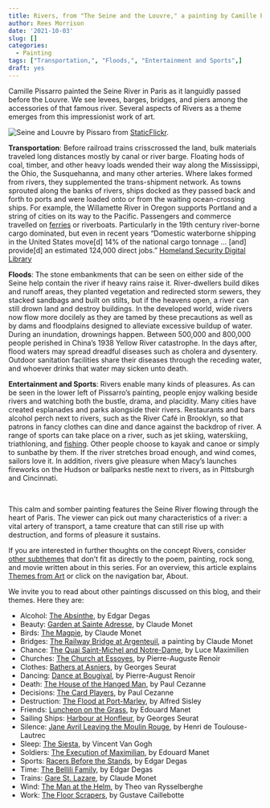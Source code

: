 ```yaml
---
title: Rivers, from "The Seine and the Louvre," a painting by Camille Pissarro
author: Rees Morrison
date: '2021-10-03'
slug: []
categories:
  - Painting
tags: ["Transportation,", "Floods,", "Entertainment and Sports",]
draft: yes
---
```


Camille Pissarro painted the Seine River in Paris as it languidly passed before the Louvre.  We see levees, barges, bridges, and piers among the accessories of that famous river.  Several aspects of Rivers as a theme emerges from this impressionist work of art.

<!--more-->

![Seine and Louvre by Pissaro](/media/RiversSeine.jpg) from [StaticFlickr](https://live.staticflickr.com/1951/44870948761_f05d18e908_b.jpg).

**Transportation**:  Before railroad trains crisscrossed the land, bulk materials traveled long distances mostly by canal or river barge.  Floating hods of coal, timber, and other heavy loads wended their way along the Mississippi, the Ohio, the Susquehanna, and many other arteries.  Where lakes formed from rivers, they supplemented the trans-shipment network.   As towns sprouted along the banks of rivers,  ships docked as they passed back and forth to ports and were loaded onto or from the waiting ocean-crossing ships.  For example, the Willamette River in Oregon supports Portland and a string of cities on its way to the Pacific.  Passengers and commerce travelled on [ferries](Ferry) or riverboats.  Particularly in the 19th century river-borne cargo dominated, but even in recent years “Domestic waterborne shipping in the United States move[d] 14% of the national cargo tonnage … [and] provide[d] an 
estimated 124,000 direct jobs.” [Homeland Security Digital Library](https://www.hsdl.org/?view&did=484366)

**Floods**: The stone embankments that can be seen on either side of the Seine help contain the river if heavy rains raise it.   River-dwellers build dikes and runoff areas, they planted vegetation and redirected storm sewers, they stacked sandbags and built on stilts, but if the heavens open, a river can still drown land and destroy buildings.  In the developed world, wide rivers now flow more docilely as they are tamed by these precautions as well as by dams and floodplains designed to alleviate excessive buildup of water. During an inundation, drownings happen.   Between 500,000 and 800,000 people perished in China’s 1938 Yellow River catastrophe.  In the days after, flood waters may spread dreadful diseases such as cholera and dysentery.  Outdoor sanitation facilities share their diseases through the receding water, and whoever drinks that water may sicken unto death.

**Entertainment and Sports**:  Rivers enable many kinds of pleasures.  As can be seen in the lower left of Pissarro’s painting, people enjoy walking beside rivers and watching both the bustle, drama, and placidity.  Many cities have created esplanades and parks alongside their rivers.   Restaurants and bars alcohol perch next to rivers, such as the River Café in Brooklyn, so that patrons in fancy clothes can dine and dance against the backdrop of river.  A range of sports can take place on a river, such as jet skiing, waterskiing, triathloning, and [fishing](River).  Other people choose to kayak and canoe or simply to sunbathe by them.    If the river stretches broad enough, and wind comes, sailors love it.   In addition, rivers give pleasure when Macy’s launches fireworks on the Hudson or ballparks nestle next to rivers, as in Pittsburgh and Cincinnati.

&nbsp;

This calm and somber painting features the Seine River flowing through the heart of Paris.  The viewer can pick out many characteristics of a river: a vital artery of transport, a tame creature that can still rise up with destruction, and forms of pleasure it sustains.  


If you are interested in further thoughts on the concept Rivers, consider [other subthemes]() that don’t fit as directly to the poem, painting, rock song, and movie written about in this series.  For an overview, this article explains [Themes from Art](http://bit.ly/3sRXopI) or click on the navigation bar, About.

We invite you to read about other paintings discussed on this blog, and their themes.  Here they are: 

* Alcohol: [The Absinthe](https://themesfromart.com/post/2021-02-03-alcohol-absinthe-degas/alcoholabsinthedegas/), by Edgar Degas
* Beauty: [Garden at Sainte Adresse](https://themesfromart.com/post/2021-04-21-beauty-garden-at-sainte-adresse-from-a-painting-by-claude-monet/beautystadress/), by Claude Monet
* Birds: [The Magpie](https://themesfromart.com/post/2021-06-07-birds-the-magpie-a-painting-by-claude-monet/birdsmagpie/), by Claude Monet
* Bridges: [The Railway Bridge at Argenteuil](https://themesfromart.com/post/2021-07-26-bridges-from-the-railway-bridge-at-argenteuill-a-painting-by-claude-monet/bridgesmonet/), a painting by Claude Monet
* Chance: [The Quai Saint-Michel and Notre-Dame](http://localhost:4321/post/2021-03-14-chancechurch/chancechurch/), by Luce Maximilien
* Churches: [The Church at Essoyes](https://themesfromart.com/post/2021-05-21-churches-from-the-church-at-essoyes-a-painting-by-pierre-auguste-renoir/churchesrenoir/), by Pierre-Auguste Renoir 
* Clothes: [Bathers at Asniers](https://themesfromart.com/post/2021-08-30-clothes-from-bathers-at-asnieres-a-painting-by-georges-seurat/clothesbathers/), by Georges Seurat
* Dancing: [Dance at Bougival](https://themesfromart.com/post/2021-09-09-dancing-from-dance-at-bougival-a-painting-by-pierre-august-renoir/dancingbougival/), by Pierre-August Renoir
* Death: [The House of the Hanged Man](https://themesfromart.com/post/2021-05-03-death-from-house-of-the-hanged-man-a-painting-by-paul-cezanne/deathhanged/), by Paul Cezanne
* Decisions: [The Card Players](https://themesfromart.com/post/2021-02-08-decisions-the-card-players-a-painting-by-paul-cezanne/decisionscardplayerscezanne/), by Paul Cezanne
* Destruction: [The Flood at Port-Marley](https://themesfromart.com/post/2021-02-18-destruction-from-flood-at-port-marly-a-painting-by-alfred-sisley/destructionflood/), by Alfred Sisley
* Friends: [Luncheon on the Grass](https://themesfromart.com/post/2021-06-20-friends-luncheon-on-the-grass-a-painting-by-edouard-manet/friendsluncheon/), by Edouard Manet
* Sailing Ships: [Harbour at Honfleur](https://themesfromart.com/post/2021-06-26-sailing-ships-harbour-at-honfleur-a-painting-by-georges-seurat/sailinghonfleur/), by Georges Seurat
* Silence: [Jane Avril Leaving the Moulin Rouge](https://themesfromart.com/post/silenceavril/), by Henri de Toulouse-Lautrec
* Sleep: [The Siesta](https://themesfromart.com/post/2021-09-22-sleep-from-the-siesta-a-painting-by-vincent-van-gogh/sleepsiesta/), by Vincent Van Gogh
* Soldiers: [The Execution of Maximilian](https://themesfromart.com/post/2021-08-02-soldiers-the-execution-of-maximilian-a-painting-by-edouard-manet/soldiersmanet/), by Edouard Manet 
* Sports: [Racers Before the Stands](https://themesfromart.com/post/2021-07-12-sports-from-racers-before-the-stands-a-painting-by-edgar-degas/sportsdegas/), by Edgar Degas
* Time:	[The Bellili Family](https://themesfromart.com/post/2021-03-08-time-from-the-bellili-family-by-edgar-degas/timebellili/), by Edgar Degas
* Trains: [Gare St. Lazare](https://themesfromart.com/post/2021-05-10-trainslazare/trainslazare/), by Claude Monet
* Wind: [The Man at the Helm](https://themesfromart.com/post/2021-08-12-wind-from-the-man-at-the-helm-a-painting-by-theo-van-rysselberghe/windhelm/), by Theo van Rysselberghe
* Work:	 [The Floor Scrapers](https://themesfromart.com/post/2021-02-26-workscrapers/workscrapers/), by Gustave Caillebotte


